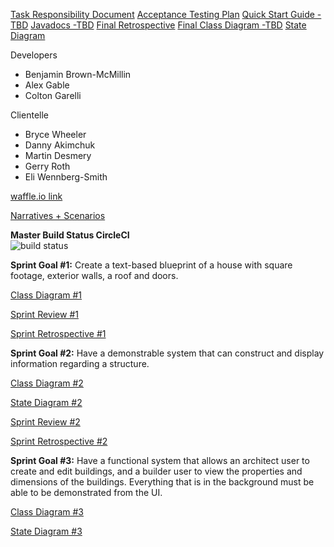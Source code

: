 [Task Responsibility Document](https://docs.google.com/document/d/1jQQJPG8D2RovpcrkoIQbu1lbX18Ktlws6mZQ17fxmLg/view?usp=sharing)
[Acceptance Testing Plan](https://docs.google.com/document/d/15yi6Ol9tSyosTtz0tHQYhUKYDU6klqaFRcEg82-k_TQ/view?usp=sharing)
[Quick Start Guide -TBD](http://putintheritzon.ytmnd.com/)
[Javadocs -TBD](http://putintheritzon.ytmnd.com/)
[Final Retrospective](https://docs.google.com/document/d/1HN_UqSBHIEAc5S7G6L_wR1zg1-mQZ5RNs-O39rJpIZM/view?usp=sharing)
[Final Class Diagram -TBD](http://putintheritzon.ytmnd.com/)
[State Diagram](https://drive.google.com/file/d/1fkV9hLJhzICGWCu5Wl7Qdb4n00ZdyMgk/view?usp=sharing)

Developers
- Benjamin Brown-McMillin
- Alex Gable
- Colton Garelli

Clientelle
- Bryce Wheeler
- Danny Akimchuk
- Martin Desmery
- Gerry Roth
- Eli Wennberg-Smith

[waffle.io link](https://waffle.io/ColtonGarelli/Architecture-Advisor3000)

[Narratives + Scenarios](https://docs.google.com/document/d/1nLEYT67xNYCIpPFyzdYPOfm1TsC4rcZ6pwsCby6qJ3I/)

<b>Master Build Status CircleCI</b><br/>
![build status](https://circleci.com/gh/ColtonGarelli/Architecture-Advisor3000.png?circle-token=circle-token "Master Build Status")



<b>Sprint Goal #1:</b>
Create a text-based blueprint of a house with square footage, exterior walls, a roof and doors.


[Class Diagram #1](https://drive.google.com/file/d/1Aq8Uqu79zcZH3n4ezrGr0LbH7X7-hISq/view?usp=sharing)

[Sprint Review #1](https://docs.google.com/document/d/1OGyLclMphoIlv1aBs0NJTWXg-saNKKWvQzJ4RbCCGq0/view?usp=sharing)

[Sprint Retrospective #1](https://docs.google.com/document/d/1pxdmXzKCwMCIkynqdoqfoY0CWJCZgn8spzt3YMobkhs/view?usp=sharing)


<b>Sprint Goal #2:</b>
Have a demonstrable system that can construct and display information regarding a structure.



[Class Diagram #2](https://drive.google.com/file/d/1QBEQV0W5qgyIKo9BNCyeSXJpWasZnOlm/view?usp=sharing)

[State Diagram #2](https://drive.google.com/file/d/1ZY8h7gXfp3BiRBdtOt0j0_a5F3bCfRzq/view?usp=sharing)

[Sprint Review #2](https://docs.google.com/document/d/19D4a-yMPPCKkUlvlgwgaXFQK_rg9Vnxq4uLXUAy53KQ/view?usp=sharing)

[Sprint Retrospective #2](https://docs.google.com/document/d/1gXPiq2Uxrn91LzwNgIBG4EioOVP_99zexEc6wYYkNzs/view?usp=sharing)

<b>Sprint Goal #3:</b>
Have a functional system that allows an architect user to create and edit buildings, and a builder user to view the properties and dimensions of the buildings. Everything that is in the background must be able to be demonstrated from the UI.

[Class Diagram #3](https://drive.google.com/file/d/1gZwMg5N_X5N-64YmetWtnCHCPFulPbJB/view?usp=sharing)

[State Diagram #3](https://drive.google.com/file/d/1fkV9hLJhzICGWCu5Wl7Qdb4n00ZdyMgk/view?usp=sharing)
